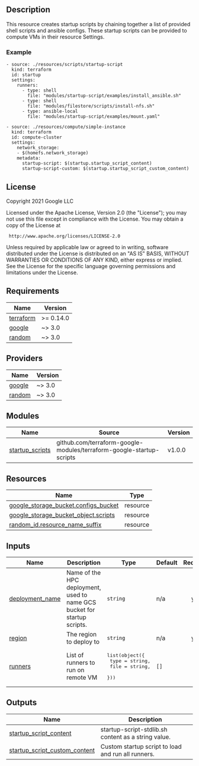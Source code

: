 ## Description
This resource creates startup scripts by chaining together a list of provided
shell scripts and ansible configs. These startup scripts can be provided to
compute VMs in their resource Settings.

### Example
```
- source: ./resources/scripts/startup-script
  kind: terraform
  id: startup
  settings:
    runners:
      - type: shell
        file: "modules/startup-script/examples/install_ansible.sh"
      - type: shell
        file: "modules/filestore/scripts/install-nfs.sh"
      - type: ansible-local
        file: "modules/startup-script/examples/mount.yaml"

- source: ./resources/compute/simple-instance
  kind: terraform
  id: compute-cluster
  settings:
    network_storage:
    - $(homefs.network_storage)
    metadata:
      startup-script: $(startup.startup_script_content)
      startup-script-custom: $(startup.startup_script_custom_content)
```

## License
<!-- BEGINNING OF PRE-COMMIT-TERRAFORM DOCS HOOK -->
Copyright 2021 Google LLC

Licensed under the Apache License, Version 2.0 (the "License");
you may not use this file except in compliance with the License.
You may obtain a copy of the License at

     http://www.apache.org/licenses/LICENSE-2.0

Unless required by applicable law or agreed to in writing, software
distributed under the License is distributed on an "AS IS" BASIS,
WITHOUT WARRANTIES OR CONDITIONS OF ANY KIND, either express or implied.
See the License for the specific language governing permissions and
limitations under the License.

## Requirements

| Name | Version |
|------|---------|
| <a name="requirement_terraform"></a> [terraform](#requirement\_terraform) | >= 0.14.0 |
| <a name="requirement_google"></a> [google](#requirement\_google) | ~> 3.0 |
| <a name="requirement_random"></a> [random](#requirement\_random) | ~> 3.0 |

## Providers

| Name | Version |
|------|---------|
| <a name="provider_google"></a> [google](#provider\_google) | ~> 3.0 |
| <a name="provider_random"></a> [random](#provider\_random) | ~> 3.0 |

## Modules

| Name | Source | Version |
|------|--------|---------|
| <a name="module_startup_scripts"></a> [startup\_scripts](#module\_startup\_scripts) | github.com/terraform-google-modules/terraform-google-startup-scripts | v1.0.0 |

## Resources

| Name | Type |
|------|------|
| [google_storage_bucket.configs_bucket](https://registry.terraform.io/providers/hashicorp/google/latest/docs/resources/storage_bucket) | resource |
| [google_storage_bucket_object.scripts](https://registry.terraform.io/providers/hashicorp/google/latest/docs/resources/storage_bucket_object) | resource |
| [random_id.resource_name_suffix](https://registry.terraform.io/providers/hashicorp/random/latest/docs/resources/id) | resource |

## Inputs

| Name | Description | Type | Default | Required |
|------|-------------|------|---------|:--------:|
| <a name="input_deployment_name"></a> [deployment\_name](#input\_deployment\_name) | Name of the HPC deployment, used to name GCS bucket for startup scripts. | `string` | n/a | yes |
| <a name="input_region"></a> [region](#input\_region) | The region to deploy to | `string` | n/a | yes |
| <a name="input_runners"></a> [runners](#input\_runners) | List of runners to run on remote VM | <pre>list(object({<br>    type = string,<br>    file = string,<br>  }))</pre> | `[]` | no |

## Outputs

| Name | Description |
|------|-------------|
| <a name="output_startup_script_content"></a> [startup\_script\_content](#output\_startup\_script\_content) | startup-script-stdlib.sh content as a string value. |
| <a name="output_startup_script_custom_content"></a> [startup\_script\_custom\_content](#output\_startup\_script\_custom\_content) | Custom startup script to load and run all runners. |
<!-- END OF PRE-COMMIT-TERRAFORM DOCS HOOK -->
